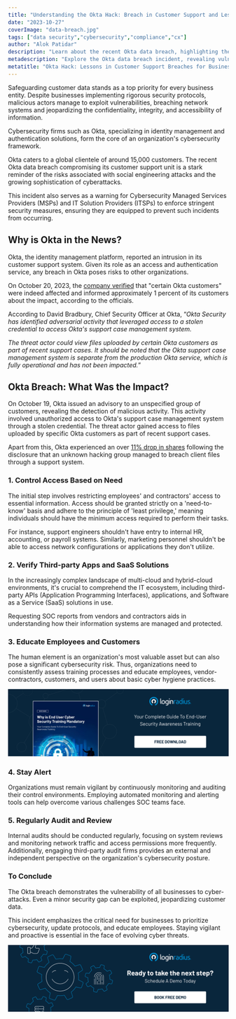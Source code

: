```yaml
---
title: "Understanding the Okta Hack: Breach in Customer Support and Lessons for Organizations"
date: "2023-10-27"
coverImage: "data-breach.jpg"
tags: ["data security","cybersecurity","compliance","cx"]
author: "Alok Patidar"
description: "Learn about the recent Okta data breach, highlighting the risks businesses face from social engineering attacks. Discover the impact on Okta's customer support unit and understand the importance of stringent security measures for organizations. Learn from the breach and enhance your cybersecurity protocols to safeguard customer data effectively."
metadescription: "Explore the Okta data breach incident, revealing vulnerabilities in customer support systems. Learn valuable lessons in cybersecurity protocols."
metatitle: "Okta Hack: Lessons in Customer Support Breaches for Businesses"
---
```

Safeguarding customer data stands as a top priority for every business entity. Despite businesses implementing rigorous security protocols, malicious actors manage to exploit vulnerabilities, breaching network systems and jeopardizing the confidentiality, integrity, and accessibility of information.

Cybersecurity firms such as Okta, specializing in identity management and authentication solutions, form the core of an organization's cybersecurity framework. 

Okta caters to a global clientele of around 15,000 customers. The recent Okta data breach compromising its customer support unit is a stark reminder of the risks associated with social engineering attacks and the growing sophistication of cyberattacks. 

This incident also serves as a warning for Cybersecurity Managed Services Providers (MSPs) and IT Solution Providers (ITSPs) to enforce stringent security measures, ensuring they are equipped to prevent such incidents from occurring. 

## Why is Okta in the News?

Okta, the identity management platform, reported an intrusion in its customer support system. Given its role as an access and authentication service, any breach in Okta poses risks to other organizations. 

On October 20, 2023, the [company verified](https://sec.okta.com/harfiles) that "certain Okta customers" were indeed affected and informed approximately 1 percent of its customers about the impact, according to the officials. 

According to David Bradbury, Chief Security Officer at Okta, “_Okta Security has identified adversarial activity that leveraged access to a stolen credential to access Okta's support case management system._

_The threat actor could view files uploaded by certain Okta customers as part of recent support cases. It should be noted that the Okta support case management system is separate from the production Okta service, which is fully operational and has not been impacted._” 

## Okta Breach: What Was the Impact?

On October 19, Okta issued an advisory to an unspecified group of customers, revealing the detection of malicious activity. This activity involved unauthorized access to Okta's support case management system through a stolen credential. The threat actor gained access to files uploaded by specific Okta customers as part of recent support cases.

Apart from this, Okta experienced an over [11% drop in shares](https://www.cnbc.com/2023/10/23/okta-hack-wipes-out-more-than-2-billion-in-market-cap.html) following the disclosure that an unknown hacking group managed to breach client files through a support system.

### 1. Control Access Based on Need

The initial step involves restricting employees' and contractors' access to essential information. Access should be granted strictly on a 'need-to-know' basis and adhere to the principle of 'least privilege,' meaning individuals should have the minimum access required to perform their tasks. 

For instance, support engineers shouldn't have entry to internal HR, accounting, or payroll systems. Similarly, marketing personnel shouldn't be able to access network configurations or applications they don't utilize.

### 2. Verify Third-party Apps and SaaS Solutions

In the increasingly complex landscape of multi-cloud and hybrid-cloud environments, it's crucial to comprehend the IT ecosystem, including third-party APIs (Application Programming Interfaces), applications, and Software as a Service (SaaS) solutions in use. 

Requesting SOC reports from vendors and contractors aids in understanding how their information systems are managed and protected.

### 3. Educate Employees and Customers

The human element is an organization's most valuable asset but can also pose a significant cybersecurity risk. Thus, organizations need to consistently assess training processes and educate employees, vendor-contractors, customers, and users about basic cyber hygiene practices.

[![WP-end-user-cybersecurity](WP-end-user-cybersecurity.png)](https://www.loginradius.com/resource/why-is-end-user-cyber-security-training-mandatory/)

### 4. Stay Alert

Organizations must remain vigilant by continuously monitoring and auditing their control environments. Employing automated monitoring and alerting tools can help overcome various challenges SOC teams face.

### 5. Regularly Audit and Review

Internal audits should be conducted regularly, focusing on system reviews and monitoring network traffic and access permissions more frequently. Additionally, engaging third-party audit firms provides an external and independent perspective on the organization's cybersecurity posture.

### To Conclude 

The Okta breach demonstrates the vulnerability of all businesses to cyber-attacks. Even a minor security gap can be exploited, jeopardizing customer data. 

This incident emphasizes the critical need for businesses to prioritize cybersecurity, update protocols, and educate employees. Staying vigilant and proactive is essential in the face of evolving cyber threats.

[![book-a-free-demo-loginradius](../../assets/book-a-demo-loginradius.png)](https://www.loginradius.com/book-a-demo/)